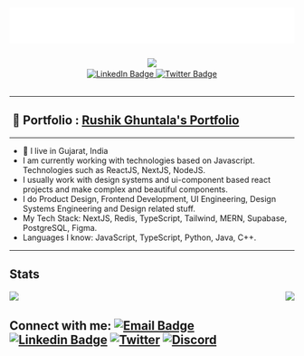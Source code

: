 <h1 align="center">
  <img src="https://github.com/Rushik-Ghuntala/Rushik-Ghuntala/blob/main/name.svg" alt="Rushik Ghuntala" />
</h1>

<div id="header" align="center">
  <img src="https://media.giphy.com/media/M9gbBd9nbDrOTu1Mqx/giphy.gif" width="100"/>
  <div id="badges">
    <a href="https://www.linkedin.com/in/rushik-ghuntala-4a165222a/">
      <img src="https://img.shields.io/badge/-LinkedIn-blue?style=flat-square&logo=Linkedin&logoColor=white&link=https://www.linkedin.com/in/rushik-ghuntala-4a165222a/" alt="LinkedIn Badge"/>
    </a>
    <a href="https://x.com/Rushik_Soni_">
      <img src="https://img.shields.io/badge/Twitter-1DA1F2?style=flat-square&logo=twitter&logoColor=white" alt="Twitter Badge"/>
    </a>
    <div>
      <img src="https://komarev.com/ghpvc/?username=Rushik-Ghuntala&style=flat-square&color=ff69b4" alt=""/>
    </div>
  </div>
</div>

<hr/>

<h2> 💼 Portfolio : 
  <a href="https://rushik-ghuntala-portfolio.vercel.app/" target="_blank">
    Rushik Ghuntala's Portfolio
  </a>
</h2>

<hr/>

- 📍 I live in Gujarat, India
- I am currently working with technologies based on Javascript. Technologies such as ReactJS, NextJS, NodeJS.
- I usually work with design systems and ui-component based react projects and make complex and beautiful components.
- I do Product Design, Frontend Development, UI Engineering, Design Systems Engineering and Design related stuff.
- My Tech Stack: NextJS, Redis, TypeScript, Tailwind, MERN, Supabase, PostgreSQL, Figma.
- Languages I know: JavaScript, TypeScript, Python, Java, C++.

<hr/>

<h2>Stats</h2>
<div style="display: flex; flex-direction: row; justify-content: space-between;">
  <a href="https://github.com/Rushik-Ghuntala">
    <img height="200" src="https://github-readme-stats.vercel.app/api?username=Rushik-Ghuntala&theme=radical&rank_icon=github"/>
  </a>
  <a href="https://github.com/Rushik-Ghuntala">
    <img height="200" src="https://github-readme-stats.vercel.app/api/top-langs/?username=Rushik-Ghuntala&theme=radical&layout=compact"/>
  </a>
</div>

## Connect with me: [![Email Badge](https://img.shields.io/badge/-Email-c14438?style=flat-square&logo=Gmail&logoColor=white&link=mailto:pranaygupta.aec@gmail.com)](mailto:rushisoni2003@gmail.com) [![Linkedin Badge](https://img.shields.io/badge/-LinkedIn-blue?style=flat-square&logo=Linkedin&logoColor=white&link=https://www.linkedin.com/in/thepranaygupta/)](https://linkedin.com/in/rushik-ghuntala-4a165222a/) [![Twitter](https://img.shields.io/badge/Twitter-1DA1F2?style=flat-square&logo=twitter&logoColor=white)](https://x.com/Rushik_Soni_) [![Discord](https://img.shields.io/badge/-Discord-7289DA?style=flat-square&logo=discord&logoColor=white)](https://discordapp.com/users/901117080533889054)

